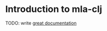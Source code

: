 # Introduction to mla-clj

TODO: write [great documentation](http://jacobian.org/writing/great-documentation/what-to-write/)
